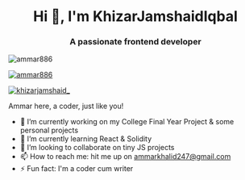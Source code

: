 <h1 align="center">Hi 👋, I'm KhizarJamshaidIqbal</h1>
<h3 align="center">A passionate frontend developer</h3>

<p align="left"> <img src="https://komarev.com/ghpvc/?username=ammar886&label=Profile%20views&color=0e75b6&style=flat" alt="ammar886" /> </p>


<p align="left"> <a href="https://github.com/ryo-ma/github-profile-trophy"><img src="https://github-profile-trophy.vercel.app/?username=ammar886" alt="ammar886" /></a> </p>

<p align="left"> <a href="https://twitter.com/khizarjamshaid_" target="blank"><img src="https://img.shields.io/twitter/follow/ammar886?logo=twitter&style=for-the-badge" alt="khizarjamshaid_" /></a> </p>


Ammar here, a coder, just like you!

- 🔭 I’m currently working on my College Final Year Project & some personal projects
- 🌱 I’m currently learning React & Solidity
- 👯 I’m looking to collaborate on tiny JS projects
- 📫 How to reach me: hit me up on ammarkhalid247@gmail.com
- ⚡ Fun fact: I'm a coder cum writer


